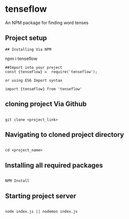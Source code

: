 # tenseflow
An NPM package for finding word tenses



## Project setup
```
## Installing Via NPM
```
npm i tenseflow
```
##Import into your project 
const {tenseFlow} =  require('tenseflow');

or using ES6 Import syntax

import {tenseFlow} from 'tenseflow'

```

## cloning project Via Github 
```

git clone <project_link>
```

## Navigating to cloned project directory
```

cd <project_name>
```

## Installing all required packages
```

NPM Install
```

## Starting project server
```

node index.js || nodemon index.js
```

